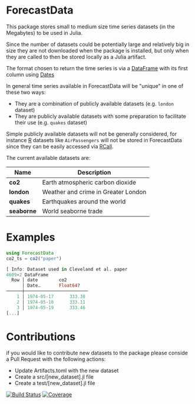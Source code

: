 # ForecastData

This package stores small to medium size time series datasets (in the Megabytes) to be used in Julia.

Since the number of datasets could be potentially large and relatively big in size they are not downloaded when the package is installed, but only when they are called to then be stored locally as a Julia artifact.

The format chosen to return the time series is via a [DataFrame](https://dataframes.juliadata.org/stable/) with its first column using [Dates](https://docs.julialang.org/en/v1/stdlib/Dates/)

In general time series available in ForecastData will be "unique" in one of these two ways:
- They are a combination of publicly available datasets (e.g. `london` dataset) 
- They are publicly available datasets with some preparation to facilitate their use (e.g. `quakes` dataset)
	
Simple publicly available datasets will not be generally considered, for instance [R](https://cran.r-project.org) datasets like  `AirPassengers` will not be stored in ForecastData since they can be easily accessed via [RCall](https://github.com/JuliaInterop/RCall.jl).

The current available datasets are:

| Name | Description |  
|---|---
|**co2** | Earth atmospheric carbon dioxide
|**london** | Weather and crime in Greater London
|**quakes** | Earthquakes around the world
|**seaborne** | World seaborne trade

# Examples

```julia
using ForecastData
co2_ts = co2("paper")

[ Info: Dataset used in Cleveland et al. paper
4609×2 DataFrame
  Row │ date        co2        
      │ Date…       Float64?   
──────┼────────────────────────
    1 │ 1974-05-17      333.38
    2 │ 1974-05-18      333.11
    3 │ 1974-05-19      333.46
[...]
```

# Contributions
if you would like to contribute new datasets to the package please conside a Pull Request with the following actions:
- Update Artifacts.toml with the new dataset
- Create a src/[new_dataset].jl file
- Create a test/[new_dataset].jl file


[![Build Status](https://github.com/viraltux/ForecastData.jl/workflows/CI/badge.svg)](https://github.com/viraltux/ForecastData.jl/actions)
[![Coverage](https://codecov.io/gh/viraltux/ForecastData.jl/branch/master/graph/badge.svg)](https://codecov.io/gh/viraltux/ForecastData.jl)
